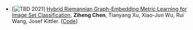 - [![TBD 2021](https://img.shields.io/badge/TBD-2021-red)]
[Hybrid Riemannian Graph-Embedding Metric Learning for Image Set Classification](https://ieeexplore.ieee.org/stamp/stamp.jsp?arnumber=9540380),
**Ziheng Chen**, Tianyang Xu, Xiao-Jun Wu, Rui Wang, Josef Kittler. 
[[Code](https://github.com/GitZH-Chen/HRGEML-v-1)]